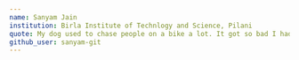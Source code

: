 ```yaml
---
name: Sanyam Jain
institution: Birla Institute of Technlogy and Science, Pilani
quote: My dog used to chase people on a bike a lot. It got so bad I had to take his bike away.
github_user: sanyam-git
---
```

